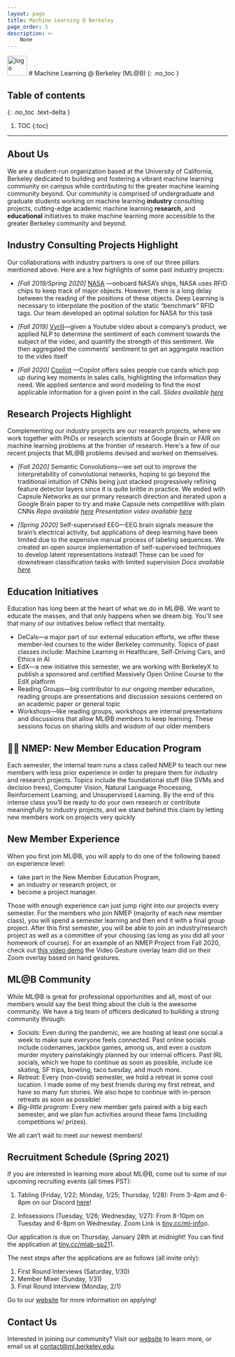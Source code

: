 ```yaml
---
layout: page
title: Machine Learning @ Berkeley
page_order: 5
description: >-
    None
---
```


<img src="https://dl.airtable.com/.attachments/7bcfef74685e969648e04df7e6b3ceda/b13a93ce/mlab-logo-square.png" alt="logo" style="height:45px !important;"/>
# Machine Learning @ Berkeley (ML@B)
{: .no_toc }

## Table of contents
{: .no_toc .text-delta }

1. TOC
{:toc}

---

## About Us

We are a student-run organization based at the University of California, Berkeley dedicated to building and fostering a vibrant machine learning community on campus while contributing to the greater machine learning community beyond. Our community is comprised of undergraduate and graduate students working on machine learning **industry** consulting projects, cutting-edge academic machine learning **research**, and **educational** initiatives to make machine learning more accessible to the greater Berkeley community and beyond.

## Industry Consulting Projects Highlight

Our collaborations with industry partners is one of our three pillars mentioned above. Here are a few highlights of some past industry projects:

- *[Fall 2019/Spring 2020]* [NASA](https://nasa.gov) —onboard NASA’s ships, NASA uses RFID chips to keep track of major objects. However, there is a long delay between the reading of the positions of these objects. Deep Learning is necessary to interpolate the position of the static “benchmark” RFID tags. Our team developed an optimal solution for NASA for this task

- *[Fall 2019]* [Vyrill](https://vyrill.com)—given a Youtube video about a company’s product, we applied NLP to determine the sentiment of each comment towards the subject of the video, and quantify the strength of this sentiment. We then aggregated the comments’ sentiment to get an aggregate reaction to the video itself

- *[Fall 2020]* [Copliot](https://copilotai.com) —Copilot offers sales people cue cards which pop up during key moments in sales calls, highlighting the information they need. We applied sentence and word modeling to find the most applicable information for a given point in the call.
*Slides available [here](https://tinyurl.com/berkeleyml-proj-copilot)*

## Research Projects Highlight

Complementing our industry projects are our research projects, where we work together with PhDs or research scientists at Google Brain or FAIR on machine learning problems at the frontier of research. Here's a few of our recent projects that ML@B problems devised and worked on themselves. 

- *[Fall 2020]* Semantic Convolutions—we set out to improve the interpretability of convolutional networks, hoping to go beyond the traditional intuition of CNNs being just stacked progressively refining feature detector layers since it is quite brittle in practice. We ended with Capsule Networks as our primary research direction and iterated upon a Google Brain paper to try and make Capsule nets competitive with plain CNNs
*Repo available [here](https://github.com/mlberkeley/scae-pytorch)*
*Presentation video available [here](https://youtu.be/WxVq0wJKh8o?t=1055)*

- *[Spring 2020]* Self-supervised EEG—EEG brain signals measure the brain’s electrical activity, but applications of deep learning have been limited due to the expensive manual process of labeling sequences. We created an open source implementation of self-supervised techniques to develop latent representations instead! These can be used for downstream classification tasks with limited supervision
*Docs available [here](https://tinyurl.com/berkeleyml-proj-eeg)*

## Education Initiatives

Education has long been at the heart of what we do in ML@B. We want to educate the masses, and that only happens when we dream big. You'll see that many of our initiatives below reflect that mentality.

- DeCals—a major part of our external education efforts, we offer these member-led courses to the wider Berkeley community. Topics of past classes include: Machine Learning in Healthcare, Self-Driving Cars, and Ethics in AI
- EdX—a new initiative this semester, we are working with BerkeleyX to publish a sponsored and certified Massively Open Online Course to the EdX platform
- Reading Groups—big contributor to our ongoing member education, reading groups are presentations and discussion sessions centered on an academic paper or general topic
- Workshops—like reading groups, workshops are internal presentations and discussions that allow ML@B members to keep learning. These sessions focus on sharing skills and wisdom of our older members

## 👩‍🎓 NMEP: New Member Education Program

Each semester, the internal team runs a class called NMEP to teach our new members with less prior experience in order to prepare them for industry and research projects. Topics include the foundational stuff (like SVMs and decision trees), Computer Vision, Natural Language Processing, Reinforcement Learning, and Unsupervised Learning. By the end of this intense class you’ll be ready to do your own research or contribute meaningfully to industry projects, and we stand behind this claim by letting new members work on projects very quickly

## New Member Experience

When you first join ML@B, you will apply to do one of the following based on experience level:

- take part in the New Member Education Program,
- an industry or research project, or
- become a project manager.

Those with enough experience can just jump right into our projects every semester. For the members who join NMEP (majority of each new member class), you will spend a semester learning and then end it with a final group project. After this first semester, you will be able to join an industry/research project as well as a committee of your choosing (as long as you did all your homework of course). For an example of an NMEP Project from Fall 2020, check out [this video demo](https://youtu.be/WxVq0wJKh8o?t=709) the Video Gesture overlay team did on their Zoom overlay based on hand gestures.

## ML@B Community

While ML@B is great for professional opportunities and all, most of our members would say the best thing about the club is the awesome community. We have a big team of officers dedicated to building a strong community through:

- *Socials:* Even during the pandemic, we are hosting at least one social a week to make sure everyone feels connected. Past online socials include codenames, jackbox games, among us, and even a custom murder mystery painstakingly planned by our internal officers. Past IRL socials, which we hope to continue as soon as possible, include ice skating, SF trips, bowling, taco tuesday, and much more.
- *Retreat:* Every (non-covid) semester, we hold a retreat in some cool location. I made some of my best friends during my first retreat, and have so many fun stories. We also hope to continue with in-person retreats as soon as possible!
- *Big-little program:* Every new member gets paired with a big each semester, and we plan fun activities around these fams (including competitions w/ prizes).

We all can’t wait to meet our newest members!

## Recruitment Schedule (Spring 2021)

If you are interested in learning more about ML@B, come out to some of our upcoming recruiting events (all times PST):

1. Tabling (Friday, 1/22; Monday, 1/25; Thursday, 1/28): From 3-4pm and 6-8pm on our Discord [here](http://tiny.cc/berkeleyml-discord)!

2. Infosessions (Tuesday, 1/26; Wednesday, 1/27): From 8-10pm on Tuesday and 6-8pm on Wednesday. Zoom Link is [tiny.cc/ml-info](tiny.cc/ml-info)o. 

Our application is due on Thursday, January 28th at midnight! You can find the application at [tiny.cc/mlab-sp21](http://tiny.cc/mlab-sp21)1.

The next steps after the applications are as follows (all invite only):

1. First Round Interviews (Saturday, 1/30) 
2. Member Mixer (Sunday, 1/31) 
3. Final Round Interview (Monday, 2/1) 

Go to our [website](https://ml.berkeley.edu/apply) for more information on applying!

## Contact Us

Interested in joining our community? Visit our [website](ml.berkeley.edu) to learn more, or email us at [contact@ml.berkeley.edu](mailto:contact@ml.berkeley.edu).
